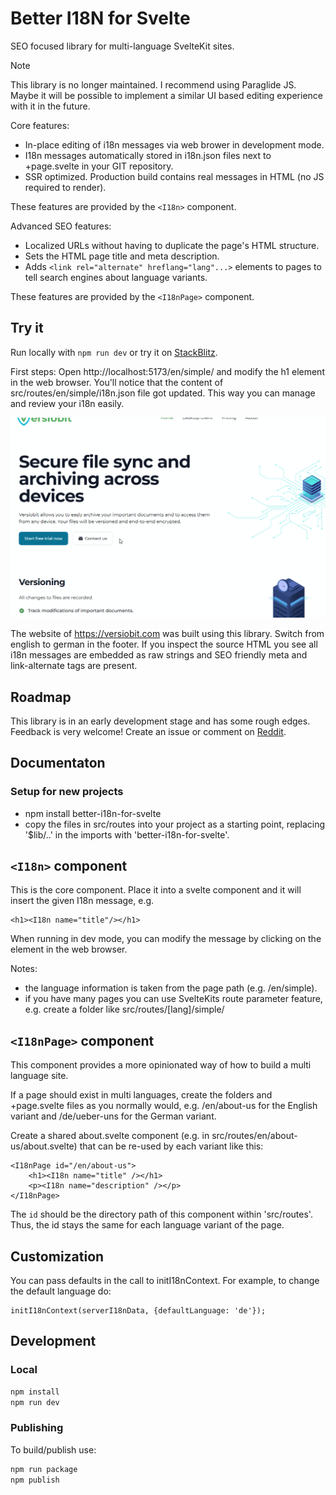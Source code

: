 # Better I18N for Svelte

SEO focused library for multi-language SvelteKit sites.

> [!NOTE]  
> This library is no longer maintained. I recommend using Paraglide JS. Maybe it will be possible to implement a similar UI based editing experience with it in the future.

Core features:

* In-place editing of i18n messages via web brower in development mode.
* I18n messages automatically stored in i18n.json files next to +page.svelte in your GIT repository.
* SSR optimized. Production build contains real messages in HTML (no JS required to render).

These features are provided by the `<I18n>` component.

Advanced SEO features:

* Localized URLs without having to duplicate the page's HTML structure.
* Sets the HTML page title and meta description.
* Adds `<link rel="alternate" hreflang="lang"...>` elements to pages to tell search engines about language variants.

These features are provided by the `<I18nPage>` component.


## Try it

Run locally with `npm run dev` or try it on [StackBlitz](https://stackblitz.com/github/versiobit/better-i18n-for-svelte).

First steps: Open http://localhost:5173/en/simple/ and modify the h1 element in the web browser. You'll notice that the content of src/routes/en/simple/i18n.json file got updated. This way you can manage and review your i18n easily.

![In-Place edit demo](https://raw.githubusercontent.com/versiobit/better-i18n-for-svelte/main/demo.gif)

The website of https://versiobit.com was built using this library. Switch from english to german in the footer.
If you inspect the source HTML you see all i18n messages are embedded as raw strings and SEO friendly meta and link-alternate tags are present.

## Roadmap
This library is in an early development stage and has some rough edges.
Feedback is very welcome! Create an issue or comment on [Reddit]( https://www.reddit.com/r/sveltejs/comments/16lxqe1/better_i18n_for_svelte_with_seo_support/).


## Documentaton

### Setup for new projects

* npm install better-i18n-for-svelte
* copy the files in src/routes into your project as a starting point, replacing '$lib/..' in the imports with 'better-i18n-for-svelte'.


## `<I18n>` component
This is the core component. Place it into a svelte component and it will insert the given I18n message, e.g.

    <h1><I18n name="title"/></h1>

When running in dev mode, you can modify the message by clicking on the element in the web browser.

Notes:
* the language information is taken from the page path (e.g. /en/simple).
* if you have many pages you can use SvelteKits route parameter feature, e.g. create a folder like src/routes/[lang]/simple/

## `<I18nPage>` component
This component provides a more opinionated way of how to build a multi language site.

If a page should exist in multi languages, create the folders and +page.svelte files as you normally would, e.g. /en/about-us for the English variant and /de/ueber-uns for the German variant.

Create a shared about.svelte component (e.g. in src/routes/en/about-us/about.svelte) that can be re-used by each variant like this:
```
<I18nPage id="/en/about-us">
	<h1><I18n name="title" /></h1>
	<p><I18n name="description" /></p>
</I18nPage>
```
The `id` should be the directory path of this component within 'src/routes'. Thus, the id stays the same for each language variant of the page.


## Customization

You can pass defaults in the call to initI18nContext.
For example, to change the default language do:

    initI18nContext(serverI18nData, {defaultLanguage: 'de'});	


## Development

### Local
```bash
npm install
npm run dev
```

### Publishing
To build/publish use:

```bash
npm run package
npm publish
```
